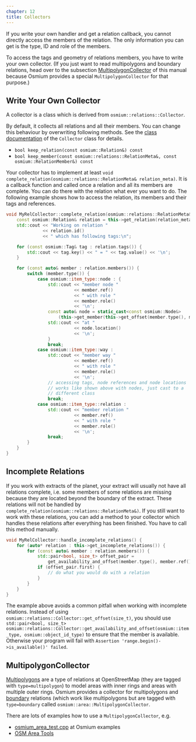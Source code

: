```yaml
---
chapter: 12
title: Collectors
---
```


If you write your own handler and get a relation callback, you cannot
directly access the members of the relation. The only information you can
get is the type, ID and role of the members.

To access the tags and geometry of relations members, you have to write your
own collector. (If you just want to read multipolygons and boundary relations,
head over to the subsection [MultipolygonCollector](#multipolygoncollector)
of this manual because Osmium provides a special `MultipolygonCollector` for
that purpose.)


## Write Your Own Collector

A collector is a class which is derived from `osmium::relations::Collector`.

By default, it collects all relations and all their members. You can change
this behaviour by overwriting following methods. See the
[class documentation](http://docs.osmcode.org/libosmium/latest/classosmium_1_1relations_1_1Collector.html)
of the `Collector` class for details.

* `bool keep_relation(const osmium::Relation&) const`
* `bool keep_member(const osmium::relations::RelationMeta&, const
osmium::RelationMember&) const`

Your collector has to implement at least `void
complete_relation(osmium::relations::RelationMeta& relation_meta)`. It is a
callback function and called once a relation and all its members are complete.
You can do there with the relation what ever you want to do. The following
example shows how to access the relation, its members and their tags and references.

``` c++
void MyRelCollector::complete_relation(osmium::relations::RelationMeta& relation_meta) {
    const osmium::Relation& relation = this->get_relation(relation_meta);
    std::cout << "Working on relation "
              << relation.id()
              << " which has following tags:\n";

    for (const osmium::Tag& tag : relation.tags()) {
        std::cout << tag.key() << " = " << tag.value() << '\n';
    }

    for (const auto& member : relation.members()) {
        switch (member.type()) {
            case osmium::item_type::node : {
                std::cout << "member node "
                          << member.ref()
                          << " with role "
                          << member.role()
                          << '\n';
                const auto& node = static_cast<const osmium::Node&>
                    (this->get_member(this->get_offset(member.type(), member.ref())));
                std::cout << "at "
                          << node.location()
                          << '\n';
                }
                break;
            case osmium::item_type::way :
                std::cout << "member way "
                          << member.ref()
                          << " with role "
                          << member.role()
                          << '\n';
                // accessing tags, node references and node locations
                // works like shown above with nodes, just cast to a
                // different class
                break;
            case osmium::item_type::relation :
                std::cout << "member relation "
                          << member.ref()
                          << " with role "
                          << member.role()
                          << '\n';
                break;
        }
    }
}
```


## Incomplete Relations

If you work with extracts of the planet, your extract will usually not have
all relations complete, i.e. some members of some relations are missing
because they are located beyond the boundary of the extract. These relations
will not be handled by `complete_relation(osmium::relations::RelationMeta&)`.
If you still want to work with these relations, you can add a method to your
collector which handles these relations after everything has been finished.
You have to call this method manually.

``` c++
void MyRelCollector::handle_incomplete_relations() {
    for (auto* relation : this->get_incomplete_relations()) {
        for (const auto& member : relation.members()) {
            std::pair<bool, size_t> offset_pair =
                get_availability_and_offset(member.type(), member.ref());
            if (offset_pair.first) {
                // do what you would do with a relation
            }
        }
    }
}
```

The example above avoids a common pitfall when working with incomplete
relations. Instead of using
`osmium::relations::Collector::get_offset(size_t)`, you should use
`std::pair<bool, size_t> osmium::relations::Collector::get_availability_and_offset(osmium::item_type, osmium::object_id_type)`
to ensure that the member is available. Otherwise your program will fail with
`Assertion 'range.begin()->is_available()' failed`.


## MultipolygonCollector

[Multipolygons](https://wiki.openstreetmap.org/wiki/Relation:multipolygon) are
a type of relations at OpenStreetMap (they are tagged with
`type=multipolygon`) to model areas with inner rings and areas with multiple
outer rings. Osmium provides a collector for multipolygons and
[boundary](https://wiki.openstreetmap.org/wiki/Relation:boundary) relations
(which work like multipolygons but are tagged with `type=boundary` called
`osmium::area::MultipolygonCollector`.

There are lots of examples how to use a `MultipolygonCollector`, e.g.

* [osmium_area_test.cpp](https://github.com/osmcode/libosmium/blob/master/examples/osmium_area_test.cpp)
at Osmium examples
* [OSM Area Tools](https://github.com/osmcode/osm-area-tools)

